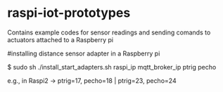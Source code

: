 # raspi-iot-prototypes
Contains example codes for sensor readings and sending comands to actuators attached to a Raspberry pi 

#installing distance sensor adapter in a Raspberry pi

$ sudo sh ./install_start_adapters.sh raspi_ip mqtt_broker_ip ptrig pecho

e.g., in Raspi2 -> ptrig=17, pecho=18 | ptrig=23, pecho=24
